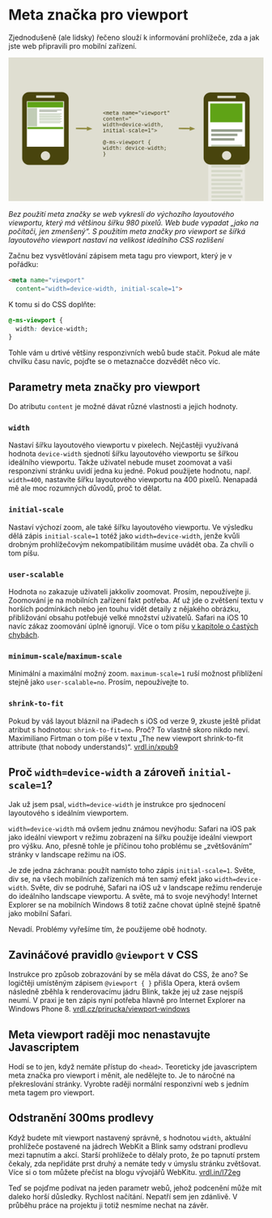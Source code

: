 # Meta značka pro viewport

Zjednodušeně (ale lidsky) řečeno slouží k informování prohlížeče, zda a jak jste web připravili pro mobilní zařízení.

![Meta Viewport](dist/images/original/meta-viewport-mobile.svg)

*Bez použití meta značky se web vykreslí do výchozího layoutového viewportu, který má většinou šířku 980 pixelů. Web bude vypadat „jako na počítači, jen zmenšený“. S použitím meta značky pro viewport se šířká layoutového viewport nastaví na velikost ideálního CSS rozlišení*

Začnu bez vysvětlování zápisem meta tagu pro viewport, který je v pořádku:

```html
<meta name="viewport" 
  content="width=device-width, initial-scale=1">
```

K tomu si do CSS doplňte:

```css
@-ms-viewport { 
  width: device-width; 
}
```

Tohle vám u drtivé většiny responzivních webů bude stačit. Pokud ale máte chvilku času navíc, pojďte se o metaznačce dozvědět něco víc.

## Parametry meta značky pro viewport

Do atributu `content` je možné dávat různé vlastnosti a jejich hodnoty.

### `width`

Nastaví šířku layoutového viewportu v pixelech. Nejčastěji využívaná hodnota `device-width` sjednotí šířku layoutového viewportu se šířkou ideálního viewportu. Takže uživatel nebude muset zoomovat a vaši responzivní stránku uvidí jedna ku jedné. Pokud použijete hodnotu, např. `width=400`, nastavíte šířku layoutového viewportu na 400 pixelů. Nenapadá mě ale moc rozumných důvodů, proč to dělat.

### `initial-scale`

Nastaví výchozí zoom, ale také šířku layoutového viewportu. Ve výsledku dělá zápis `initial-scale=1` totéž jako `width=device-width`, jenže kvůli drobným prohlížečovým nekompatibilitám musíme uvádět oba. Za chvíli o tom píšu.

### `user-scalable`

Hodnota `no` zakazuje uživateli jakkoliv zoomovat. Prosím, nepoužívejte ji. Zoomování je na mobilních zařízení fakt potřeba. Ať už jde o zvětšení textu v horších podmínkách nebo jen touhu vidět detaily z nějakého obrázku, přibližování obsahu potřebujé velké množství uživatelů. Safari na iOS 10 navíc zákaz zoomování úplně ignorují. <span class="ebook-only">Více o tom píšu [v kapitole o častých chybách](responzivni-ui-caste-chyby.md).</span>

### `minimum-scale`/`maximum-scale`

Minimální a maximální možný zoom. `maximum-scale=1` ruší možnost přiblížení stejně jako `user-scalable=no`. Prosím, nepoužívejte to.

### `shrink-to-fit`

Pokud by váš layout bláznil na iPadech s iOS od verze 9, zkuste ještě přidat atribut s hodnotou: `shrink-to-fit=no`. Proč? To vlastně skoro nikdo neví. Maximiliano Firtman o tom píše v textu „The new viewport shrink-to-fit attribute (that nobody understands)“. [vrdl.in/xpub9](http://www.mobilexweb.com/blog/safari-on-ios-9-3-picture-shrink-fit-iphone-se)


## Proč `width=device-width` a zároveň `initial-scale=1`?

Jak už jsem psal, `width=device-width` je instrukce pro sjednocení layoutového s ideálním viewportem.

`width=device-width` má ovšem jednu známou nevýhodu: Safari na iOS pak jako ideální viewport v režimu zobrazení na šířku použije ideální viewport pro výšku. Ano, přesně tohle je příčinou toho problému se „zvětšováním“ stránky v landscape režimu na iOS.

Je zde jedna záchrana: použít namísto toho zápis `initial-scale=1`. Světe, div se, na všech mobilních zařízeních má ten samý efekt jako `width=device-width`. Světe, div se podruhé, Safari na iOS už v landscape režimu renderuje do ideálního landscape viewportu. A světe, má to svoje nevýhody! Internet Explorer se na mobilních Windows 8 totiž začne chovat úplně stejně špatně jako mobilní Safari.

Nevadí. Problémy vyřešíme tím, že použijeme obě hodnoty.


## Zavináčové pravidlo `@viewport` v CSS

Instrukce pro způsob zobrazování by se měla dávat do CSS, že ano? Se logičtěji umístěným zápisem `@viewport { }` přišla Opera, která ovšem následně zběhla k renderovacímu jádru Blink, takže jej už zase nejspíš neumí. V praxi je ten zápis nyní potřeba hlavně pro Internet Explorer na Windows Phone 8. [vrdl.cz/prirucka/viewport-windows](http://www.vzhurudolu.cz/prirucka/viewport-windows)


## Meta viewport raději moc nenastavujte Javascriptem 

Hodí se to jen, když nemáte přístup do `<head>`. Teoreticky jde javascriptem meta značka pro viewport i měnit, ale nedělejte to. Je to náročné na překreslování stránky. Vyrobte raději normální responzivní web s jedním meta tagem pro viewport.


## Odstranění 300ms prodlevy 

Když budete mít viewport nastavený správně, s hodnotou `width`, aktuální prohlížeče postavené na jádrech WebKit a Blink samy odstraní prodlevu mezi tapnutím a akcí. Starší prohlížeče to dělaly proto, že po tapnutí prstem čekaly, zda nepřidáte prst druhý a nemáte tedy v úmyslu stránku zvětšovat. Více si o tom můžete přečíst na blogu vývojářů WebKitu. [vrdl.in/l72eg](https://webkit.org/blog/5610/more-responsive-tapping-on-ios/)

<div class="ebook-only" markdown="1">

Teď se pojďme podívat na jeden parametr webů, jehož podcenění může mít daleko horší důsledky. Rychlost načítání. Nepatří sem jen zdánlivě. V průběhu práce na projektu ji totiž nesmíme nechat na závěr.

</div>
